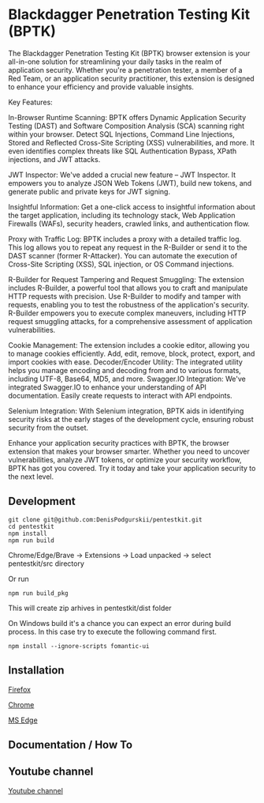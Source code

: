 # Blackdagger Penetration Testing Kit (BPTK)

The Blackdagger Penetration Testing Kit (BPTK) browser extension is your all-in-one solution for streamlining your daily tasks in the realm of application security. Whether you're a penetration tester, a member of a Red Team, or an application security practitioner, this extension is designed to enhance your efficiency and provide valuable insights.

Key Features:

In-Browser Runtime Scanning: BPTK offers Dynamic Application Security Testing (DAST) and Software Composition Analysis (SCA) scanning right within your browser. Detect SQL Injections, Command Line Injections, Stored and Reflected Cross-Site Scripting (XSS) vulnerabilities, and more. It even identifies complex threats like SQL Authentication Bypass, XPath injections, and JWT attacks.

JWT Inspector: We've added a crucial new feature – JWT Inspector. It empowers you to analyze JSON Web Tokens (JWT), build new tokens, and generate public and private keys for JWT signing.

Insightful Information: Get a one-click access to insightful information about the target application, including its technology stack, Web Application Firewalls (WAFs), security headers, crawled links, and authentication flow.

Proxy with Traffic Log: BPTK includes a proxy with a detailed traffic log. This log allows you to repeat any request in the R-Builder or send it to the DAST scanner (former R-Attacker). You can automate the execution of Cross-Site Scripting (XSS), SQL injection, or OS Command injections.

R-Builder for Request Tampering and Request Smuggling:
The extension includes R-Builder, a powerful tool that allows you to craft and manipulate HTTP requests with precision. Use R-Builder to modify and tamper with requests, enabling you to test the robustness of the application's security. R-Builder empowers you to execute complex maneuvers, including HTTP request smuggling attacks, for a comprehensive assessment of application vulnerabilities.

Cookie Management: The extension includes a cookie editor, allowing you to manage cookies efficiently. Add, edit, remove, block, protect, export, and import cookies with ease.
Decoder/Encoder Utility: The integrated utility helps you manage encoding and decoding from and to various formats, including UTF-8, Base64, MD5, and more.
Swagger.IO Integration: We've integrated Swagger.IO to enhance your understanding of API documentation. Easily create requests to interact with API endpoints.

Selenium Integration: With Selenium integration, BPTK aids in identifying security risks at the early stages of the development cycle, ensuring robust security from the outset.

Enhance your application security practices with BPTK, the browser extension that makes your browser smarter. Whether you need to uncover vulnerabilities, analyze JWT tokens, or optimize your security workflow, BPTK has got you covered. Try it today and take your application security to the next level.

## Development
```
git clone git@github.com:DenisPodgurskii/pentestkit.git
cd pentestkit
npm install
npm run build
```
Chrome/Edge/Brave -> Extensions -> Load unpacked -> select pentestkit/src directory

Or run 
```
npm run build_pkg
```
This will create zip arhives in pentestkit/dist folder

On Windows build it's a chance you can expect an error during build process. In this case try to execute the following command first.
```
npm install --ignore-scripts fomantic-ui
```

## Installation

[Firefox](https://addons.mozilla.org/en-US/firefox/addon/penetration-testing-kit/) 

[Chrome](https://chrome.google.com/webstore/detail/penetration-testing-kit/ojkchikaholjmcnefhjlbohackpeeknd) 

[MS Edge](https://microsoftedge.microsoft.com/addons/detail/penetration-testing-kit/knjnghhnhcpcglfdjppffbpfndeebkdm) 


## Documentation / How To




## Youtube channel

[Youtube channel](https://www.youtube.com/channel/UCbEcTounPkV1aitE1egXfqw) 





